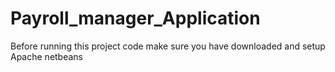 # Payroll_manager_Application

Before running this project code make sure you have downloaded and setup Apache netbeans
